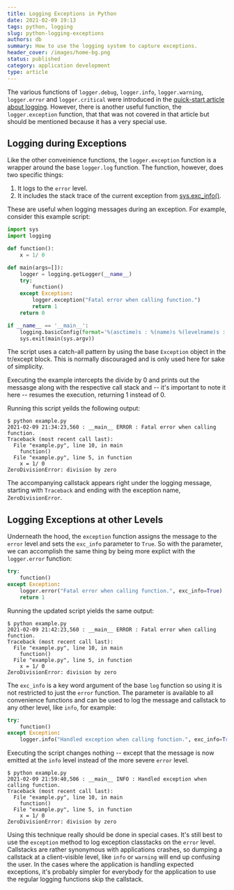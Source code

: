 ```yaml
---
title: Logging Exceptions in Python
date: 2021-02-09 19:13
tags: python, logging
slug: python-logging-exceptions
authors: db
summary: How to use the logging system to capture exceptions.
header_cover: /images/home-bg.png
status: published
category: application development
type: article
---
```

<!--
spell-checker:ignore
-->
The various functions of `logger.debug`, `logger.info`, `logger.warning`, `logger.error` and `logger.critical` were introduced in the [quick-start article about logging].  However, there is another useful function, the `logger.exception` function, that that was not covered in that article but should be mentioned because it has a very special use.

## Logging during Exceptions

Like the other conveinience functions, the `logger.exception` function is a wrapper around the base `logger.log` function.  The function, however, does two specific things:

1. It logs to the `error` level.
2. It includes the stack trace of the current exception from [sys.exc_info()].

These are useful when logging messages during an exception.  For example, consider this example script:

```python
import sys
import logging

def function():
    x = 1/ 0

def main(args=[]):
    logger = logging.getLogger(__name__)
    try:
        function()
    except Exception:
        logger.exception("Fatal error when calling function.")
        return 1
    return 0

if __name__ == '__main__':
    logging.basicConfig(format='%(asctime)s : %(name)s %(levelname)s : %(message)s', level=logging.NOTSET)
    sys.exit(main(sys.argv))
```

The script uses a catch-all pattern by using the base `Exception` object in the tr/except block.  This is normally discouraged and is only used here for sake of simplicity.

Executing the example intercepts the divide by 0 and prints out the messasge along with the respective call stack and -- it's important to note it here -- resumes the execution, returning 1 instead of 0.

Running this script yeilds the following output:

```console
$ python example.py
2021-02-09 21:34:23,560 : __main__ ERROR : Fatal error when calling function.
Traceback (most recent call last):
  File "example.py", line 10, in main
    function()
  File "example.py", line 5, in function
    x = 1/ 0
ZeroDivisionError: division by zero
```

The accompanying callstack appears right under the logging message, starting with `Traceback` and ending with the exception name, `ZeroDivisionError`.

## Logging Exceptions at other Levels

Underneath the hood, the `exception` function assigns the message to the `error` level and sets the `exc_info` parameter to `True`.  So with the parameter, we can accomplish the same thing by being more explict with the `logger.error` function:

```python
try:
    function()
except Exception:
    logger.error("Fatal error when calling function.", exc_info=True)
    return 1
```

Running the updated script yields the same output:

```console
$ python example.py
2021-02-09 21:42:23,560 : __main__ ERROR : Fatal error when calling function.
Traceback (most recent call last):
  File "example.py", line 10, in main
    function()
  File "example.py", line 5, in function
    x = 1/ 0
ZeroDivisionError: division by zero
```

The `exc_info` is a key word argument of the base `log` function so using it is not restricted to just the `error` function. The parameter is available to all convenience functions and can be used to log the message and callstack to any other level, like `info`, for example:

```python
try:
    function()
except Exception:
    logger.info("Handled exception when calling function.", exc_info=True)
```

Executing the script changes nothing -- except that the message is now emitted at the `info` level instead of the more severe `error` level.

```console
$ python example.py
2021-02-09 21:59:40,506 : __main__ INFO : Handled exception when calling function.
Traceback (most recent call last):
  File "example.py", line 10, in main
    function()
  File "example.py", line 5, in function
    x = 1/ 0
ZeroDivisionError: division by zero
```

Using this technique really should be done in special cases.  It's still best to use the `exception` method to log exception classtacks on the `error` level.  Callstacks are rather synonymous with applications crashes, so dumping a callstack at a client-visible level, like `info` or `warning` will end up confusing the user.  In the cases where the application is  handling expected exceptions, it's probably simpler for everybody for the application to use the regular logging functions skip the callstack.

[sys.exc_info()]: https://docs.python.org/3/library/sys.html#sys.exc_info
[quick-start article about logging]: {filename}../2021-02-08-python-logging-quick-start/python-logging-quick-start.md
